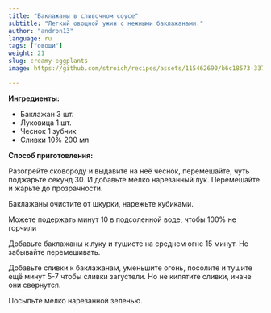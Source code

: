 ```yaml
---
title: "Баклажаны в сливочном соусе"
subtitle: "Легкий овощной ужин с нежными баклажанами."
author: "andron13"
language: ru
tags: ["овощи"]
weight: 21
slug: creamy-eggplants
image: https://github.com/stroich/recipes/assets/115462690/b6c18573-3375-4506-85f7-743e2ab0c405

---
```


**Ингредиенты:**

* Баклажан 3 шт.
* Луковица 1 шт.
* Чеснок 1 зубчик
* Сливки 10% 200 мл


**Способ приготовления:**

Разогрейте сковороду и выдавите на неё чеснок, перемешайте, чуть поджарьте секунд 30. И добавьте мелко нарезанный лук. Перемешайте и жарьте до прозрачности.

Баклажаны очистите от шкурки, нарежьте кубиками.

Можете подержать минут 10 в подсоленной воде, чтобы 100% не горчили

Добавьте баклажаны к луку и тушисте на среднем огне 15 минут. Не забывайте перемешивать.

Добавьте сливки к баклажанам, уменьшите огонь, посолите и тушите ещё минут 5-7 чтобы сливки загустели.
Но не кипятите сливки, иначе они свернутся.

Посыпьте мелко нарезанной зеленью. 


